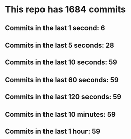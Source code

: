 # This repo has 1684 commits

## Commits in the last 1 second: 6
## Commits in the last 5 seconds: 28
## Commits in the last 10 seconds: 59
## Commits in the last 60 seconds: 59
## Commits in the last 120 seconds: 59
## Commits in the last 10 minutes: 59
## Commits in the last 1 hour: 59
